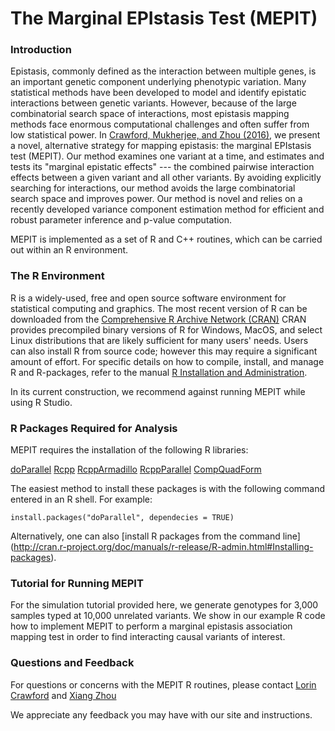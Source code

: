 # The Marginal EPIstasis Test (MEPIT)

### Introduction
Epistasis, commonly defined as the interaction between multiple genes, is an important genetic component underlying phenotypic variation. Many statistical methods have been developed to model and identify epistatic interactions between genetic variants. However, because of the large combinatorial search space of interactions, most epistasis mapping methods face enormous computational challenges and often suffer from low statistical power. In [Crawford, Mukherjee, and Zhou (2016)](http://biorxiv.org/content/early/2016/07/31/066985), we present a novel, alternative strategy for mapping epistasis: the marginal EPIstasis test (MEPIT). Our method examines one variant at a time, and estimates and tests its "marginal epistatic effects" --- the combined pairwise interaction effects between a given variant and all other variants. By avoiding explicitly searching for interactions, our method avoids the large combinatorial search space and improves power. Our method is novel and relies on a recently developed variance component estimation method for efficient and robust parameter inference and p-value computation.

MEPIT is implemented as a set of R and C++ routines, which can be carried out within an R environment.


### The R Environment
R is a widely-used, free and open source software environment for statistical computing and graphics. The most recent version of R can be downloaded from the 
[Comprehensive R Archive Network (CRAN)](http://cran.r-project.org/)
CRAN provides precompiled binary versions of R for Windows, MacOS, and select Linux distributions that are likely sufficient for many users' needs.  Users can also install R from source code;  however this may require a significant amount of effort.  For specific details on how to compile, install, and manage R and R-packages, refer to the manual [R Installation and Administration](http://cran.r-project.org/doc/manuals/r-release/R-admin.html).

In its current construction, we recommend against running MEPIT while using R Studio.


### R Packages Required for Analysis
MEPIT requires the installation of the following R libraries:

[doParallel](https://cran.r-project.org/web/packages/doParallel/index.html)
[Rcpp](https://cran.r-project.org/web/packages/Rcpp/index.html)
[RcppArmadillo](https://cran.r-project.org/web/packages/RcppArmadillo/index.html)
[RcppParallel](https://cran.r-project.org/web/packages/RcppParallel/index.html)
[CompQuadForm](https://cran.r-project.org/web/packages/CompQuadForm/index.html)

The easiest method to install these packages is with the following command entered in an R shell. For example:

    install.packages("doParallel", dependecies = TRUE)

Alternatively, one can also [install R packages from the command line]
              (http://cran.r-project.org/doc/manuals/r-release/R-admin.html#Installing-packages).

### Tutorial for Running MEPIT
For the simulation tutorial provided here, we generate genotypes for 3,000 samples typed at 10,000 unrelated variants. We show in our example R code how to implement MEPIT to perform a marginal epistasis association mapping test in order to find interacting causal variants of interest.

### Questions and Feedback
For questions or concerns with the MEPIT R routines, please contact
[Lorin Crawford](mailto:lac55@stat.duke.edu) and 
[Xiang Zhou](mailto:xzhousph@umich.edu)

We appreciate any feedback you may have with our site and instructions.